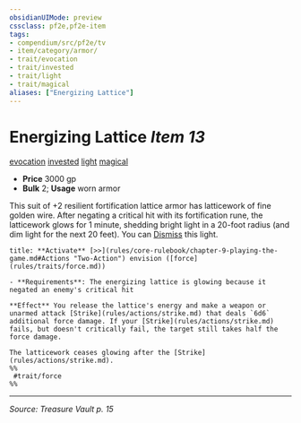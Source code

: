 ```yaml
---
obsidianUIMode: preview
cssclass: pf2e,pf2e-item
tags:
- compendium/src/pf2e/tv
- item/category/armor/
- trait/evocation
- trait/invested
- trait/light
- trait/magical
aliases: ["Energizing Lattice"]
---
```

# Energizing Lattice *Item 13*  
[evocation](evocation.md "Evocation School Trait")  [invested](invested.md "Invested Item Trait")  [light](Reference/Rules/Traits/light.md "Light Effect Trait")  [magical](magical.md "Magical Item Trait")  

- **Price** 3000 gp
- **Bulk** 2; **Usage** worn armor

This suit of +2 resilient fortification lattice armor has latticework of fine golden wire. After negating a critical hit with its fortification rune, the latticework glows for 1 minute, shedding bright light in a 20-foot radius (and dim light for the next 20 feet). You can [Dismiss](dismiss.md) this light.

```ad-embed-ability
title: **Activate** [>>](rules/core-rulebook/chapter-9-playing-the-game.md#Actions "Two-Action") envision ([force](rules/traits/force.md))

- **Requirements**: The energizing lattice is glowing because it negated an enemy's critical hit

**Effect** You release the lattice's energy and make a weapon or unarmed attack [Strike](rules/actions/strike.md) that deals `6d6` additional force damage. If your [Strike](rules/actions/strike.md) fails, but doesn't critically fail, the target still takes half the force damage.

The latticework ceases glowing after the [Strike](rules/actions/strike.md).  
%%
 #trait/force 
%%
```


---
*Source: Treasure Vault p. 15*